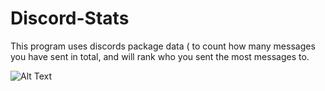 # Discord-Stats

This program uses discords package data ( to count how many messages you have sent in total, and will rank who you sent the most messages to.

![Alt Text]()
